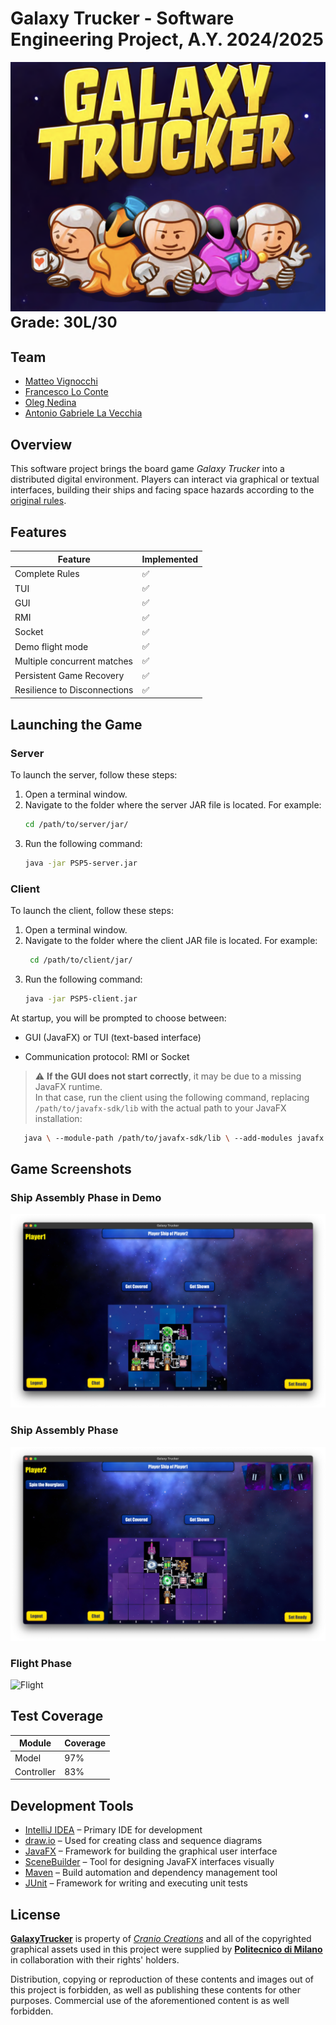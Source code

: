 # Galaxy Trucker - Software Engineering Project, A.Y. 2024/2025
![Logo](src/main/resources/images/background_image_menu.png)
<span style="font-size: 24px; font-weight: bold;">Grade: 30L/30</span>


## Team
- [Matteo Vignocchi](https://github.com/matteovignocchi)
- [Francesco Lo Conte](https://github.com/24GIOCONDO24)
- [Oleg Nedina](https://github.com/Oleg-Nedina)
- [Antonio Gabriele La Vecchia](https://github.com/gabrielelv)

## Overview
This software project brings the board game *Galaxy Trucker* into a distributed digital environment. Players can interact via graphical or textual interfaces, building their ships and facing space hazards according to the [original rules](src/main/resources/rules/galaxy-trucker-rules-it.pdf).



## Features

| Feature                      | Implemented |
|------------------------------|----|
| Complete Rules               | ✅ |
| TUI                          | ✅ |
| GUI                          | ✅ |
| RMI                          | ✅ |
| Socket                       | ✅ |
| Demo flight mode             | ✅ |
| Multiple concurrent matches  | ✅ |
| Persistent Game Recovery     | ✅  |
| Resilience to Disconnections | ✅  |   

## Launching the Game

### Server

To launch the server, follow these steps:

1. Open a terminal window.
2. Navigate to the folder where the server JAR file is located. For example:
   ```bash
   cd /path/to/server/jar/
3. Run the following command:
   ```bash
   java -jar PSP5-server.jar

### Client

To launch the client, follow these steps:

1. Open a terminal window.
2. Navigate to the folder where the client JAR file is located. For example:
   ```bash
    cd /path/to/client/jar/
3. Run the following command:
   ```bash
   java -jar PSP5-client.jar
At startup, you will be prompted to choose between:

- GUI (JavaFX) or TUI (text-based interface)

- Communication protocol: RMI or Socket

> ⚠️ **If the GUI does not start correctly**, it may be due to a missing JavaFX runtime.  
> In that case, run the client using the following command, replacing `/path/to/javafx-sdk/lib` with the actual path to your JavaFX installation:
   ```bash
      java \ --module-path /path/to/javafx-sdk/lib \ --add-modules javafx.controls,javafx.fxml \-jar PSP5-client.jar  
   ```
## Game Screenshots

### Ship Assembly Phase in Demo
![Ship Assembly](src/main/resources/images/ShipAssemblyDemo.png)

### Ship Assembly Phase
![Ship Assembly](src/main/resources/images/ShipAssembly.png)

### Flight Phase
![Flight](src/main/resources/images/GameScene.png)

## Test Coverage

| Module     | Coverage |
|------------|----------|
| Model      | 97%      |
| Controller | 83%      |

## Development Tools

- [IntelliJ IDEA](https://www.jetbrains.com/idea) – Primary IDE for development
- [draw.io](https://www.drawio.com) – Used for creating class and sequence diagrams
- [JavaFX](https://openjfx.io) – Framework for building the graphical user interface
- [SceneBuilder](https://gluonhq.com/products/scene-builder) – Tool for designing JavaFX interfaces visually
- [Maven](https://maven.apache.org) – Build automation and dependency management tool
- [JUnit](https://junit.org) – Framework for writing and executing unit tests
  
## License

[**GalaxyTrucker**](https://www.craniocreations.it/prodotto/galaxy-trucker) is property of [_Cranio Creations_] and all of the copyrighted graphical assets used in this project were supplied by [**Politecnico di Milano**] in collaboration with their rights' holders.

Distribution, copying or reproduction of these contents and images out of this project is forbidden, as well as publishing these contents for other purposes.
Commercial use of the aforementioned content is as well forbidden.

[_Cranio Creations_]: https://www.craniocreations.it/
[**Politecnico di Milano**]: https://www.polimi.it/
